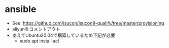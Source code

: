 # ansible
- See: https://github.com/isucon/isucon9-qualify/tree/master/provisioning
- aliyunをコメントアウト
- あえてUbuntu20.04で構築しているため下記が必要
  - sudo apt install acl
